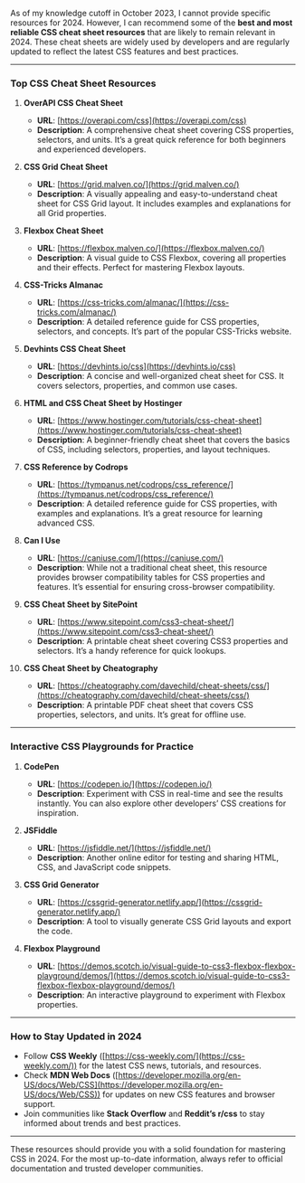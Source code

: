 As of my knowledge cutoff in October 2023, I cannot provide specific resources for 2024. However, I can recommend some of the **best and most reliable CSS cheat sheet resources** that are likely to remain relevant in 2024. These cheat sheets are widely used by developers and are regularly updated to reflect the latest CSS features and best practices.

---

### **Top CSS Cheat Sheet Resources**

1. **OverAPI CSS Cheat Sheet**

   - **URL**: [https://overapi.com/css](https://overapi.com/css)
   - **Description**: A comprehensive cheat sheet covering CSS properties, selectors, and units. It’s a great quick reference for both beginners and experienced developers.

2. **CSS Grid Cheat Sheet**

   - **URL**: [https://grid.malven.co/](https://grid.malven.co/)
   - **Description**: A visually appealing and easy-to-understand cheat sheet for CSS Grid layout. It includes examples and explanations for all Grid properties.

3. **Flexbox Cheat Sheet**

   - **URL**: [https://flexbox.malven.co/](https://flexbox.malven.co/)
   - **Description**: A visual guide to CSS Flexbox, covering all properties and their effects. Perfect for mastering Flexbox layouts.

4. **CSS-Tricks Almanac**

   - **URL**: [https://css-tricks.com/almanac/](https://css-tricks.com/almanac/)
   - **Description**: A detailed reference guide for CSS properties, selectors, and concepts. It’s part of the popular CSS-Tricks website.

5. **Devhints CSS Cheat Sheet**

   - **URL**: [https://devhints.io/css](https://devhints.io/css)
   - **Description**: A concise and well-organized cheat sheet for CSS. It covers selectors, properties, and common use cases.

6. **HTML and CSS Cheat Sheet by Hostinger**

   - **URL**: [https://www.hostinger.com/tutorials/css-cheat-sheet](https://www.hostinger.com/tutorials/css-cheat-sheet)
   - **Description**: A beginner-friendly cheat sheet that covers the basics of CSS, including selectors, properties, and layout techniques.

7. **CSS Reference by Codrops**

   - **URL**: [https://tympanus.net/codrops/css_reference/](https://tympanus.net/codrops/css_reference/)
   - **Description**: A detailed reference guide for CSS properties, with examples and explanations. It’s a great resource for learning advanced CSS.

8. **Can I Use**

   - **URL**: [https://caniuse.com/](https://caniuse.com/)
   - **Description**: While not a traditional cheat sheet, this resource provides browser compatibility tables for CSS properties and features. It’s essential for ensuring cross-browser compatibility.

9. **CSS Cheat Sheet by SitePoint**

   - **URL**: [https://www.sitepoint.com/css3-cheat-sheet/](https://www.sitepoint.com/css3-cheat-sheet/)
   - **Description**: A printable cheat sheet covering CSS3 properties and selectors. It’s a handy reference for quick lookups.

10. **CSS Cheat Sheet by Cheatography**
    - **URL**: [https://cheatography.com/davechild/cheat-sheets/css/](https://cheatography.com/davechild/cheat-sheets/css/)
    - **Description**: A printable PDF cheat sheet that covers CSS properties, selectors, and units. It’s great for offline use.

---

### **Interactive CSS Playgrounds for Practice**

1. **CodePen**

   - **URL**: [https://codepen.io/](https://codepen.io/)
   - **Description**: Experiment with CSS in real-time and see the results instantly. You can also explore other developers’ CSS creations for inspiration.

2. **JSFiddle**

   - **URL**: [https://jsfiddle.net/](https://jsfiddle.net/)
   - **Description**: Another online editor for testing and sharing HTML, CSS, and JavaScript code snippets.

3. **CSS Grid Generator**

   - **URL**: [https://cssgrid-generator.netlify.app/](https://cssgrid-generator.netlify.app/)
   - **Description**: A tool to visually generate CSS Grid layouts and export the code.

4. **Flexbox Playground**
   - **URL**: [https://demos.scotch.io/visual-guide-to-css3-flexbox-flexbox-playground/demos/](https://demos.scotch.io/visual-guide-to-css3-flexbox-flexbox-playground/demos/)
   - **Description**: An interactive playground to experiment with Flexbox properties.

---

### **How to Stay Updated in 2024**

- Follow **CSS Weekly** ([https://css-weekly.com/](https://css-weekly.com/)) for the latest CSS news, tutorials, and resources.
- Check **MDN Web Docs** ([https://developer.mozilla.org/en-US/docs/Web/CSS](https://developer.mozilla.org/en-US/docs/Web/CSS)) for updates on new CSS features and browser support.
- Join communities like **Stack Overflow** and **Reddit’s r/css** to stay informed about trends and best practices.

---

These resources should provide you with a solid foundation for mastering CSS in 2024. For the most up-to-date information, always refer to official documentation and trusted developer communities.
